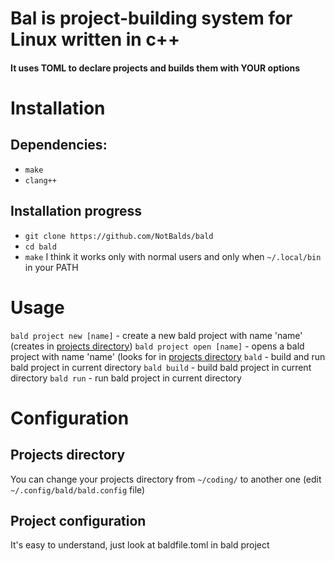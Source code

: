 # Bal is project-building system for Linux written in c++
#### It uses TOML to declare projects and builds them with YOUR options

# Installation
## Dependencies:
- ```make```
- ```clang++```
## Installation progress
- ```git clone https://github.com/NotBalds/bald```
- ```cd bald```
- ```make```
I think it works only with normal users and only when ```~/.local/bin``` in your PATH
# Usage
```bald project new [name]``` - create a new bald project with name 'name' (creates in [projects directory](#Configuration))
```bald project open [name]``` - opens a bald project with name 'name' (looks for in [projects directory](#Configuration)
```bald``` - build and run bald project in current directory
```bald build``` - build bald project in current directory
```bald run``` - run bald project in current directory

# Configuration
## Projects directory
You can change your projects directory from ```~/coding/``` to another one (edit ```~/.config/bald/bald.config``` file)
## Project configuration
It's easy to understand, just look at baldfile.toml in bald project
